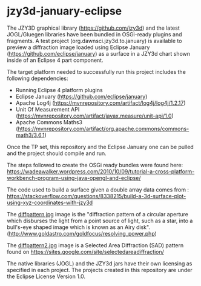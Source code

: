 # jzy3d-january-eclipse
The JZY3D graphical library (https://github.com/jzy3d) and the latest JOGL/Gluegen libraries have been bundled in OSGi-ready plugins and fragments. A test project (org.dawnsci.jzy3d.to.january) is available to preview a diffraction image loaded using Eclipse January (https://github.com/eclipse/january) as a surface in a JZY3d chart shown inside of an Eclipse 4 part component.

The target platform needed to successfully run this project includes the following dependencies:
* Running Eclipse 4 platform plugins
* Eclipse January (https://github.com/eclipse/january)
* Apache Log4j (https://mvnrepository.com/artifact/log4j/log4j/1.2.17)
* Unit Of Measurement API (https://mvnrepository.com/artifact/javax.measure/unit-api/1.0)
* Apache Commons Maths3 (https://mvnrepository.com/artifact/org.apache.commons/commons-math3/3.6.1)

Once the TP set, this repository and the Eclipse January one can be pulled and the project should compile and run.

The steps followed to create the OSGi ready bundles were found here: https://wadeawalker.wordpress.com/2010/10/09/tutorial-a-cross-platform-workbench-program-using-java-opengl-and-eclipse/

The code used to build a surface given a double array data comes from : https://stackoverflow.com/questions/8338215/build-a-3d-surface-plot-using-xyz-coordinates-with-jzy3d

The [diffpattern.jpg](https://github.com/belkassaby/jzy3d-january-eclipse/blob/master/org.dawnsci.january.to.jzy3d/data/diffpattern.jpg) image is the "diffraction pattern of a circular aperture which disburses the light from a point source of light, such as a star, into a bull's-eye shaped image which is known as an Airy disk". (http://www.goldastro.com/goldfocus/resolving_power.php)

The [diffpattern2.jpg](https://github.com/belkassaby/jzy3d-january-eclipse/blob/master/org.dawnsci.january.to.jzy3d/data/diffpattern2.jpg) image  is a Selected Area Diffraction (SAD) pattern found on https://sites.google.com/site/selectedareadiffraction/

The native libraries (JOGL) and the JZY3d jars have their own licensing as specified in each project. The projects created in this repository are under the Eclipse License Version 1.0.

